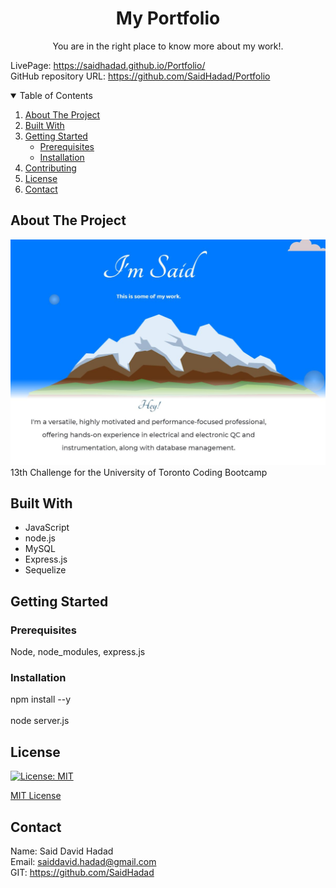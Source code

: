 <!-- PROJECT TITE -->
  <h1 align="center">My Portfolio</h1>
  
  <!-- DESCRIPTION -->
  <p align="center">
  You are in the right place to know more about my work!.

  <!-- DEPLOYED LINK -->
  LivePage: https://saidhadad.github.io/Portfolio/
  <br>
  GitHub repository URL: https://github.com/SaidHadad/Portfolio

  <!-- TABLE OF CONTENTS -->
  <details open="open">
  <summary>Table of Contents</summary>
  <ol>
  <li><a href="#about-the-project">About The Project</a></li>
  <li><a href="#built-with">Built With</a></li>
  <li>
    <a href="#getting-started">Getting Started</a>
    <ul>
    <li><a href="#prerequisites">Prerequisites</a></li>
    <li><a href="#installation">Installation</a></li>
    </ul>
    </li>
  <li><a href="#contributing">Contributing</a></li>
  <li><a href="#license">License</a></li>
  <li><a href="#contact">Contact</a></li>
  </ol>
  </details>
  
  
  <!-- ABOUT THE PROJECT -->
  ## About The Project

  ![Portfolio](./assets/img/Capture.JPG) <br>
  13th Challenge for the University of Toronto Coding Bootcamp
  
  ## Built With

  * JavaScript
  * node.js
  * MySQL
  * Express.js
  * Sequelize
  
  <!-- GETTING STARTED -->
  
  ## Getting Started

  ### Prerequisites

  Node, node_modules, express.js

  ### Installation

  npm install --y <br>
  <br>
  node server.js

  <!-- CONTRIBUTING -->
    
  <!-- LICENSE -->
  
  ## License

 [![License: MIT](https://img.shields.io/badge/License-MIT-yellow.svg)](https://opensource.org/licenses/MIT)

[MIT License](https://choosealicense.com/licenses/mit/)  
  
  <!-- CONTACT -->
  
  ## Contact
  Name: Said David Hadad <br>
  Email: saiddavid.hadad@gmail.com <br>
  GIT: https://github.com/SaidHadad <br>